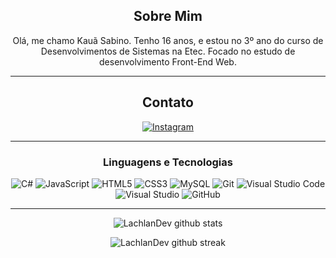 <div align="center">
  
## Sobre Mim
Olá, me chamo Kauã Sabino. Tenho 16 anos, e estou no 3º ano do curso de Desenvolvimentos de Sistemas na Etec. Focado no estudo de desenvolvimento Front-End Web.

-------------------

## Contato
<a href="https://www.instagram.com/_kaua.sabino_/">![Instagram](https://img.shields.io/badge/Kaua.Sabino-%23E4405F.svg?style=for-the-badge&logo=Instagram&logoColor=white)</a> 

-------------------

### Linguagens e Tecnologias  
![C#](https://img.shields.io/badge/c%23-%23239120.svg?style=for-the-badge&logo=c-sharp&logoColor=white) 
![JavaScript](https://camo.githubusercontent.com/aeddc848275a1ffce386dc81c04541654ca07b2c43bbb8ad251085c962672aea/68747470733a2f2f696d672e736869656c64732e696f2f62616467652f6a6176617363726970742d2532333332333333302e7376673f7374796c653d666f722d7468652d6261646765266c6f676f3d6a617661736372697074266c6f676f436f6c6f723d253233463744463145)
![HTML5](https://camo.githubusercontent.com/49fbb99f92674cc6825349b154b65aaf4064aec465d61e8e1f9fb99da3d922a1/68747470733a2f2f696d672e736869656c64732e696f2f62616467652f68746d6c352d2532334533344632362e7376673f7374796c653d666f722d7468652d6261646765266c6f676f3d68746d6c35266c6f676f436f6c6f723d7768697465)
![CSS3](https://camo.githubusercontent.com/3a0f693cfa032ea4404e8e02d485599bd0d192282b921026e89d271aaa3d7565/68747470733a2f2f696d672e736869656c64732e696f2f62616467652f435353332d3135373242363f7374796c653d666f722d7468652d6261646765266c6f676f3d63737333266c6f676f436f6c6f723d7768697465)
![MySQL](https://img.shields.io/badge/mysql-%2300f.svg?style=for-the-badge&logo=mysql&logoColor=white) 
![Git](https://img.shields.io/badge/git-%23F05033.svg?style=for-the-badge&logo=git&logoColor=white) 
![Visual Studio Code](https://img.shields.io/badge/VisualStudioCode-0078d7.svg?style=for-the-badge&logo=visual-studio-code&logoColor=white) 
![Visual Studio](https://img.shields.io/badge/VisualStudio-5C2D91.svg?style=for-the-badge&logo=visual-studio&logoColor=white) 
![GitHub](https://img.shields.io/badge/github-%23121011.svg?style=for-the-badge&logo=github&logoColor=white)
  
-------------------
  
![LachlanDev github stats](https://github-readme-stats.vercel.app/api?username=KauaSabino&show_icons=true&theme=tokyonight&include_all_commits=true&count_private=true)

![LachlanDev github streak](https://github-readme-stats.vercel.app/api/top-langs/?username=KauaSabino&layout=compact&langs_count=6&theme=tokyonight)

 <div>
